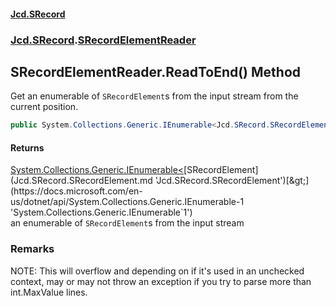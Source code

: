 #### [Jcd.SRecord](index.md 'index')
### [Jcd.SRecord](Jcd.SRecord.md 'Jcd.SRecord').[SRecordElementReader](Jcd.SRecord.SRecordElementReader.md 'Jcd.SRecord.SRecordElementReader')

## SRecordElementReader.ReadToEnd() Method

Get an enumerable of `SRecordElement`s from the input stream from the current position.

```csharp
public System.Collections.Generic.IEnumerable<Jcd.SRecord.SRecordElement> ReadToEnd();
```

#### Returns
[System.Collections.Generic.IEnumerable&lt;](https://docs.microsoft.com/en-us/dotnet/api/System.Collections.Generic.IEnumerable-1 'System.Collections.Generic.IEnumerable`1')[SRecordElement](Jcd.SRecord.SRecordElement.md 'Jcd.SRecord.SRecordElement')[&gt;](https://docs.microsoft.com/en-us/dotnet/api/System.Collections.Generic.IEnumerable-1 'System.Collections.Generic.IEnumerable`1')  
an enumerable of `SRecordElement`s from the input stream

### Remarks
NOTE: This will overflow and depending on if it's used in an unchecked context, may or may not throw an exception if you try to parse more than int.MaxValue lines.